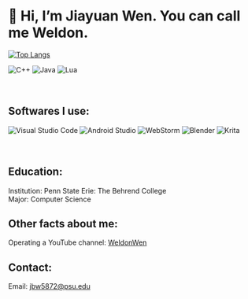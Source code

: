# 👋 Hi, I’m Jiayuan Wen. You can call me Weldon.

[![Top Langs](https://github-readme-stats.vercel.app/api/top-langs/?username=JiayuanWen&layout=compact)](https://github.com/JiayuanWen/github-readme-stats)

![C++](https://img.shields.io/badge/c++-%2300599C.svg?style=for-the-badge&logo=c%2B%2B&logoColor=white)
![Java](https://img.shields.io/badge/java-%23ED8B00.svg?style=for-the-badge&logo=java&logoColor=white)
![Lua](https://img.shields.io/badge/lua-%232C2D72.svg?style=for-the-badge&logo=lua&logoColor=white)
<br>
<br>
<br>
## Softwares I use:
![Visual Studio Code](https://img.shields.io/badge/Visual%20Studio%20Code-0078d7.svg?style=for-the-badge&logo=visual-studio-code&logoColor=white)
![Android Studio](https://img.shields.io/badge/Android%20Studio-3DDC84.svg?style=for-the-badge&logo=android-studio&logoColor=white) 
![WebStorm](https://img.shields.io/badge/webstorm-143?style=for-the-badge&logo=webstorm&logoColor=white&color=black)
![Blender](https://img.shields.io/badge/blender-%23F5792A.svg?style=for-the-badge&logo=blender&logoColor=white)
![Krita](https://img.shields.io/badge/Krita-203759?style=for-the-badge&logo=krita&logoColor=EEF37B) 
<br>
<br>
<br>
## Education:
Institution: Penn State Erie: The Behrend College \
Major: Computer Science

## Other facts about me:
Operating a YouTube channel: [WeldonWen](https://www.youtube.com/channel/UC7rTMZwC9A6eCrs2vub4bng)

## Contact:
Email: [jbw5872@psu.edu](mailto:jbw5872@psu.edu)
